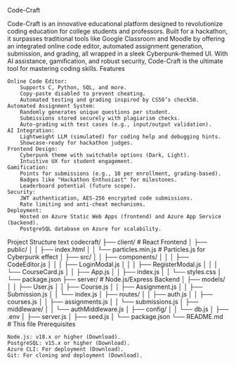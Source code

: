 Code-Craft

Code-Craft is an innovative educational platform designed to revolutionize coding education for college students and professors. Built for a hackathon, it surpasses traditional tools like Google Classroom and Moodle by offering an integrated online code editor, automated assignment generation, submission, and grading, all wrapped in a sleek Cyberpunk-themed UI. With AI assistance, gamification, and robust security, Code-Craft is the ultimate tool for mastering coding skills.
Features

    Online Code Editor:
        Supports C, Python, SQL, and more.
        Copy-paste disabled to prevent cheating.
        Automated testing and grading inspired by CS50’s check50.
    Automated Assignment System:
        Randomly generates unique questions per student.
        Submissions stored securely with plagiarism checks.
        Auto-grading with test cases (e.g., input/output validation).
    AI Integration:
        Lightweight LLM (simulated) for coding help and debugging hints.
        Showcase-ready for hackathon judges.
    Frontend Design:
        Cyberpunk theme with switchable options (Dark, Light).
        Intuitive UX for student engagement.
    Gamification:
        Points for submissions (e.g., 10 per enrollment, grading-based).
        Badges like "Hackathon Enthusiast" for milestones.
        Leaderboard potential (future scope).
    Security:
        JWT authentication, AES-256 encrypted code submissions.
        Rate limiting and anti-cheat mechanisms.
    Deployment:
        Hosted on Azure Static Web Apps (frontend) and Azure App Service (backend).
        PostgreSQL database on Azure for scalability.

Project Structure
text
codecraft/
├── client/                   # React Frontend
│   ├── public/
│   │   ├── index.html
│   │   └── particles.min.js  # Particles.js for Cyberpunk effect
│   ├── src/
│   │   ├── components/
│   │   │   ├── CodeEditor.js
│   │   │   ├── LoginModal.js
│   │   │   ├── RegisterModal.js
│   │   │   └── CourseCard.js
│   │   ├── App.js
│   │   ├── index.js
│   │   └── styles.css
│   └── package.json
├── server/                   # Node.js/Express Backend
│   ├── models/
│   │   ├── User.js
│   │   ├── Course.js
│   │   ├── Assignment.js
│   │   ├── Submission.js
│   │   └── index.js
│   ├── routes/
│   │   ├── auth.js
│   │   ├── courses.js
│   │   ├── assignments.js
│   │   └── submissions.js
│   ├── middleware/
│   │   └── authMiddleware.js
│   ├── config/
│   │   └── db.js
│   ├── .env
│   ├── server.js
│   ├── seed.js
│   └── package.json
└── README.md                 # This file
Prerequisites

    Node.js: v18.x or higher (Download).
    PostgreSQL: v15.x or higher (Download).
    Azure CLI: For deployment (Download).
    Git: For cloning and deployment (Download).